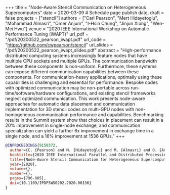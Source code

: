+++
title = "Node-Aware Stencil Communication on Heterogeneous Supercomputers"
date = 2020-03-09  # Schedule page publish date.
draft = false
projects = ["stencil"]
authors = ["Carl Pearson", "Mert Hidayetoglu", "Mohammad Almasri", "Omer Anjum", "I-Hsin Chung", "Jinjun Xiong", "Wen-Mei Hwu"]
venue = "2020 IEEE International Workshop on Automatic Performance Tuning (iWAPT)"
url_pdf = "/pdf/20200522_pearson_iwapt.pdf"
url_code = "https://github.com/cwpearson/stencil"
url_slides = "/pdf/20200522_pearson_iwapt_slides.pdf"
abstract = "High-performance distributed computing systems increasingly feature nodes that have multiple CPU sockets and multiple GPUs. The communication bandwidth between these components is non-uniform. Furthermore, these systems can expose different communication capabilities between these components. For communication-heavy applications, optimally using these capabilities is challenging and essential for performance.  Bespoke codes with optimized communication may be non-portable across run-time/software/hardware configurations, and existing stencil frameworks neglect optimized communication. This work presents node-aware approaches for automatic data placement and communication implementation for 3D stencil codes on multi-GPU nodes with non-homogeneous communication performance and capabilities. Benchmarking results in the Summit system show that choices in placement can result in a 20% improvement in single-node exchange, and communication specialization can yield a further 6x improvement in exchange time in a single node, and a 16% improvement at 1536 GPUs."
+++

```bibtex
@INPROCEEDINGS{9150372,
  author={C. {Pearson} and M. {Hidayetoğlu} and M. {Almasri} and O. {Anjum} and I. {Chung} and J. {Xiong} and W. W. {Hwu}},
  booktitle={2020 IEEE International Parallel and Distributed Processing Symposium Workshops (IPDPSW)}, 
  title={Node-Aware Stencil Communication for Heterogeneous Supercomputers}, 
  year={2020},
  volume={},
  number={},
  pages={796-805},
  doi={10.1109/IPDPSW50202.2020.00136}
}
```
